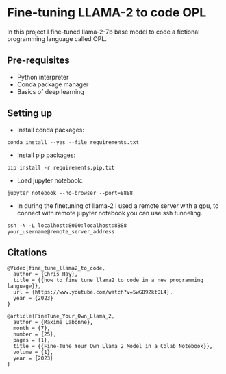 # Fine-tuning LLAMA-2 to code OPL

In this project I fine-tuned llama-2-7b base model to code a fictional programming language called OPL.

## Pre-requisites

- Python interpreter
- Conda  package manager 
- Basics of deep learning

## Setting up

- Install conda packages:
```
conda install --yes --file requirements.txt
```
- Install pip packages:
```
pip install -r requirements.pip.txt
```

- Load jupyter notebook:
```
jupyter notebook --no-browser --port=8888
```
- In during the finetuning of llama-2 I used a remote server with a gpu, to connect with remote jupyter notebook
you can use ssh tunneling. 

```
ssh -N -L localhost:8000:localhost:8888 your_username@remote_server_address
```

## Citations

```
@Video{fine_tune_llama2_to_code,
  author = {Chris_Hay},
  title = {{how to fine tune llama2 to code in a new programming language}},
  url = {https://www.youtube.com/watch?v=5wGD92ktQL4},
  year = {2023}
}
```

```
@article{FineTune_Your_Own_Llama_2,
  author = {Maxime Labonne},
  month = {7},
  number = {25},
  pages = {1},
  title = {{Fine-Tune Your Own Llama 2 Model in a Colab Notebook}},
  volume = {1},
  year = {2023}
}
```
